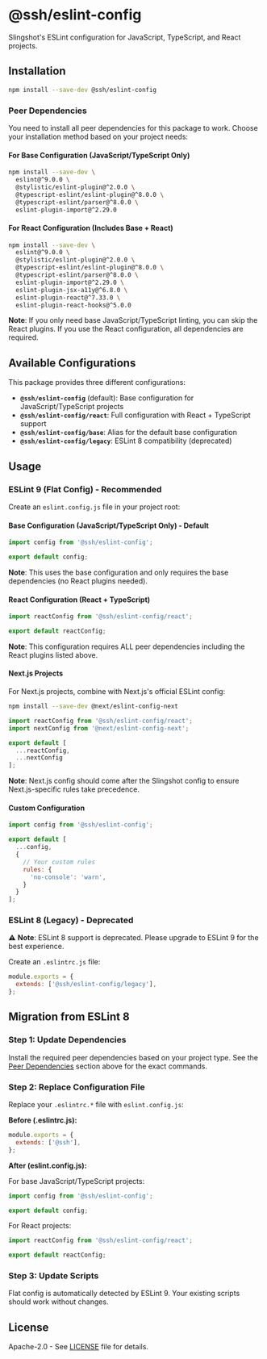 # @ssh/eslint-config

Slingshot's ESLint configuration for JavaScript, TypeScript, and React projects.

## Installation

```bash
npm install --save-dev @ssh/eslint-config
```

### Peer Dependencies

You need to install all peer dependencies for this package to work. Choose your installation method based on your project needs:

#### For Base Configuration (JavaScript/TypeScript Only)

```bash
npm install --save-dev \
  eslint@^9.0.0 \
  @stylistic/eslint-plugin@^2.0.0 \
  @typescript-eslint/eslint-plugin@^8.0.0 \
  @typescript-eslint/parser@^8.0.0 \
  eslint-plugin-import@^2.29.0
```

#### For React Configuration (Includes Base + React)

```bash
npm install --save-dev \
  eslint@^9.0.0 \
  @stylistic/eslint-plugin@^2.0.0 \
  @typescript-eslint/eslint-plugin@^8.0.0 \
  @typescript-eslint/parser@^8.0.0 \
  eslint-plugin-import@^2.29.0 \
  eslint-plugin-jsx-a11y@^6.8.0 \
  eslint-plugin-react@^7.33.0 \
  eslint-plugin-react-hooks@^5.0.0
```

**Note**: If you only need base JavaScript/TypeScript linting, you can skip the React plugins. If you use the React configuration, all dependencies are required.

## Available Configurations

This package provides three different configurations:

- **`@ssh/eslint-config`** (default): Base configuration for JavaScript/TypeScript projects
- **`@ssh/eslint-config/react`**: Full configuration with React + TypeScript support
- **`@ssh/eslint-config/base`**: Alias for the default base configuration
- **`@ssh/eslint-config/legacy`**: ESLint 8 compatibility (deprecated)

## Usage

### ESLint 9 (Flat Config) - Recommended

Create an `eslint.config.js` file in your project root:

#### Base Configuration (JavaScript/TypeScript Only) - Default
```javascript
import config from '@ssh/eslint-config';

export default config;
```

**Note**: This uses the base configuration and only requires the base dependencies (no React plugins needed).

#### React Configuration (React + TypeScript)
```javascript
import reactConfig from '@ssh/eslint-config/react';

export default reactConfig;
```

**Note**: This configuration requires ALL peer dependencies including the React plugins listed above.

#### Next.js Projects

For Next.js projects, combine with Next.js's official ESLint config:

```bash
npm install --save-dev @next/eslint-config-next
```

```javascript
import reactConfig from '@ssh/eslint-config/react';
import nextConfig from '@next/eslint-config-next';

export default [
  ...reactConfig,
  ...nextConfig
];
```

**Note**: Next.js config should come after the Slingshot config to ensure Next.js-specific rules take precedence.

#### Custom Configuration
```javascript
import config from '@ssh/eslint-config';

export default [
  ...config,
  {
    // Your custom rules
    rules: {
      'no-console': 'warn',
    }
  }
];
```

### ESLint 8 (Legacy) - Deprecated

⚠️ **Note**: ESLint 8 support is deprecated. Please upgrade to ESLint 9 for the best experience.

Create an `.eslintrc.js` file:

```javascript
module.exports = {
  extends: ['@ssh/eslint-config/legacy'],
};
```

## Migration from ESLint 8

### Step 1: Update Dependencies

Install the required peer dependencies based on your project type. See the [Peer Dependencies](#peer-dependencies) section above for the exact commands.

### Step 2: Replace Configuration File
Replace your `.eslintrc.*` file with `eslint.config.js`:

**Before (.eslintrc.js):**
```javascript
module.exports = {
  extends: ['@ssh'],
};
```

**After (eslint.config.js):**

For base JavaScript/TypeScript projects:
```javascript
import config from '@ssh/eslint-config';

export default config;
```

For React projects:
```javascript
import reactConfig from '@ssh/eslint-config/react';

export default reactConfig;
```

### Step 3: Update Scripts
Flat config is automatically detected by ESLint 9. Your existing scripts should work without changes.

## License

Apache-2.0 - See [LICENSE](LICENSE) file for details.
